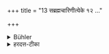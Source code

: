 +++
title = "13 सब्रह्मचारिणीत्येके १२ …"

+++

<details><summary>Bühler</summary>

12. Some declare, (that the deceased Śrotriya must have been) a fellow-student.
</details>

<details><summary>हरदत्त-टीका</summary>

## सूत्रम्
सब्रह्मचारिणीत्येके ॥ १२ ॥  
### टिप्पनी
एके तु सब्रह्मचारिणो मरण एवाऽनन्तरोक्तमनध्यायमिच्छन्ति, न तु श्रोत्रियसामान्यमरणे ॥ १२॥
</details>
